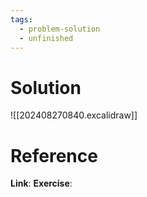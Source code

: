 ```yaml
---
tags:
  - problem-solution
  - unfinished
---
```

# Solution
![[202408270840.excalidraw]]

# Reference
**Link**:
**Exercise**: